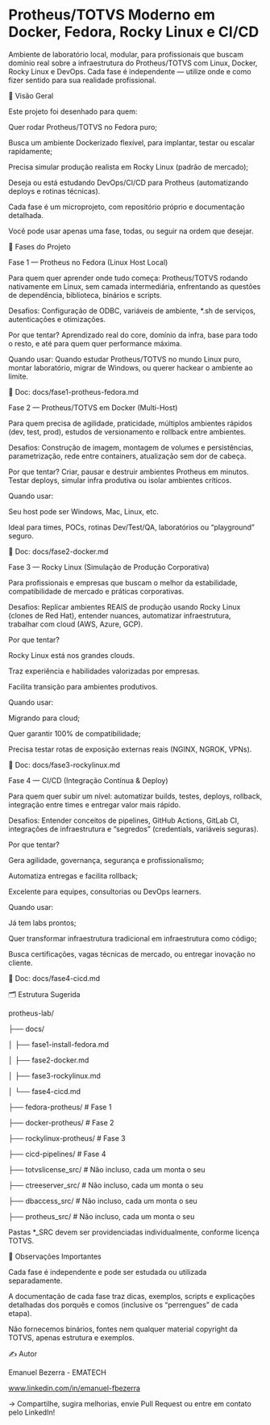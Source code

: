 # Protheus/TOTVS Moderno em Docker, Fedora, Rocky Linux e CI/CD
Ambiente de laboratório local, modular, para profissionais que buscam domínio real sobre a infraestrutura do Protheus/TOTVS com Linux, Docker, Rocky Linux e DevOps.
Cada fase é independente — utilize onde e como fizer sentido para sua realidade profissional.

🚩 Visão Geral

Este projeto foi desenhado para quem:

Quer rodar Protheus/TOTVS no Fedora puro;

Busca um ambiente Dockerizado flexível, para implantar, testar ou escalar rapidamente;

Precisa simular produção realista em Rocky Linux (padrão de mercado);

Deseja ou está estudando DevOps/CI/CD para Protheus (automatizando deploys e rotinas técnicas).

Cada fase é um microprojeto, com repositório próprio e documentação detalhada.

Você pode usar apenas uma fase, todas, ou seguir na ordem que desejar.

🧩 Fases do Projeto

Fase 1 — Protheus no Fedora (Linux Host Local)

Para quem quer aprender onde tudo começa: Protheus/TOTVS rodando nativamente em Linux, sem camada intermediária, enfrentando as questões de dependência, biblioteca, binários e scripts.

Desafios: Configuração de ODBC, variáveis de ambiente, *.sh de serviços, autenticações e otimizações.

Por que tentar? Aprendizado real do core, domínio da infra, base para todo o resto, e até para quem quer performance máxima.

Quando usar: Quando estudar Protheus/TOTVS no mundo Linux puro, montar laboratório, migrar de Windows, ou querer hackear o ambiente ao limite.

📄 Doc: docs/fase1-protheus-fedora.md


Fase 2 — Protheus/TOTVS em Docker (Multi-Host)

Para quem precisa de agilidade, praticidade, múltiplos ambientes rápidos (dev, test, prod), estudos de versionamento e rollback entre ambientes.

Desafios: Construção de imagem, montagem de volumes e persistências, parametrização, rede entre containers, atualização sem dor de cabeça.

Por que tentar? Criar, pausar e destruir ambientes Protheus em minutos. Testar deploys, simular infra produtiva ou isolar ambientes críticos.

Quando usar:

Seu host pode ser Windows, Mac, Linux, etc.

Ideal para times, POCs, rotinas Dev/Test/QA, laboratórios ou “playground” seguro.

📄 Doc: docs/fase2-docker.md

Fase 3 — Rocky Linux (Simulação de Produção Corporativa)

Para profissionais e empresas que buscam o melhor da estabilidade, compatibilidade de mercado e práticas corporativas.

Desafios: Replicar ambientes REAIS de produção usando Rocky Linux (clones de Red Hat), entender nuances, automatizar infraestrutura, trabalhar com cloud (AWS, Azure, GCP).

Por que tentar?

Rocky Linux está nos grandes clouds.

Traz experiência e habilidades valorizadas por empresas.

Facilita transição para ambientes produtivos.

Quando usar:

Migrando para cloud;

Quer garantir 100% de compatibilidade;

Precisa testar rotas de exposição externas reais (NGINX, NGROK, VPNs).

📄 Doc: docs/fase3-rockylinux.md

Fase 4 — CI/CD (Integração Contínua & Deploy)

Para quem quer subir um nível: automatizar builds, testes, deploys, rollback, integração entre times e entregar valor mais rápido.

Desafios: Entender conceitos de pipelines, GitHub Actions, GitLab CI, integrações de infraestrutura e “segredos” (credentials, variáveis seguras).

Por que tentar?

Gera agilidade, governança, segurança e profissionalismo;

Automatiza entregas e facilita rollback;

Excelente para equipes, consultorias ou DevOps learners.

Quando usar:

Já tem labs prontos;

Quer transformar infraestrutura tradicional em infraestrutura como código;

Busca certificações, vagas técnicas de mercado, ou entregar inovação no cliente.

📄 Doc: docs/fase4-cicd.md

🗂️ Estrutura Sugerida

protheus-lab/

├── docs/

│   ├── fase1-install-fedora.md

│   ├── fase2-docker.md

│   ├── fase3-rockylinux.md

│   └── fase4-cicd.md

├── fedora-protheus/           # Fase 1

├── docker-protheus/           # Fase 2

├── rockylinux-protheus/       # Fase 3

├── cicd-pipelines/            # Fase 4

├── totvslicense_src/          # Não incluso, cada um monta o seu

├── ctreeserver_src/           # Não incluso, cada um monta o seu

├── dbaccess_src/              # Não incluso, cada um monta o seu

├── protheus_src/              # Não incluso, cada um monta o seu

Pastas *_SRC devem ser providenciadas individualmente, conforme licença TOTVS.

📌 Observações Importantes

Cada fase é independente e pode ser estudada ou utilizada separadamente.

A documentação de cada fase traz dicas, exemplos, scripts e explicações detalhadas dos porquês e comos (inclusive os “perrengues” de cada etapa).

Não fornecemos binários, fontes nem qualquer material copyright da TOTVS, apenas estrutura e exemplos.

✍️ Autor

Emanuel Bezerra - EMATECH

www.linkedin.com/in/emanuel-fbezerra

→ Compartilhe, sugira melhorias, envie Pull Request ou entre em contato pelo LinkedIn!
